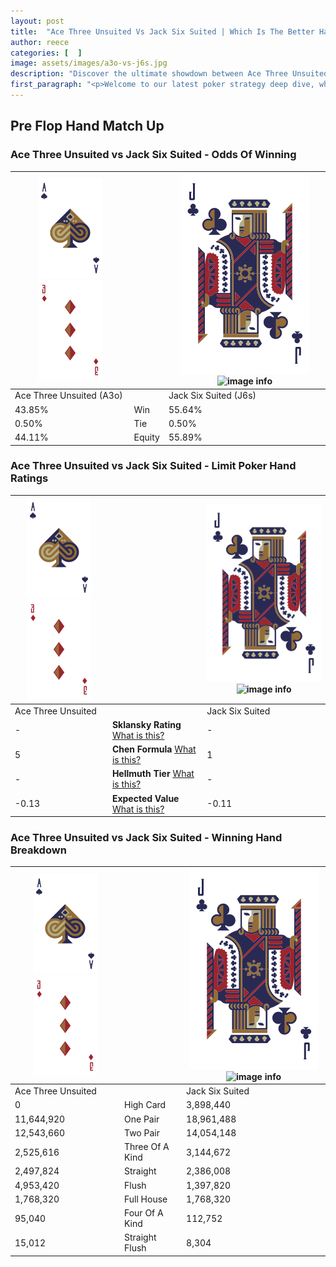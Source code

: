 ```yaml
---
layout: post
title:  "Ace Three Unsuited Vs Jack Six Suited | Which Is The Better Hand In Poker? A Complete Guide"
author: reece
categories: [  ]
image: assets/images/a3o-vs-j6s.jpg
description: "Discover the ultimate showdown between Ace Three Unsuited and Jack Six Suited in poker! Uncover the odds, strategies, and scenarios where one hand triumphs over the other. Get ready to up your poker game with this thrilling analysis."
first_paragraph: "<p>Welcome to our latest poker strategy deep dive, where we're pitting two distinct hands against each other in a high-stakes showdown: Ace Three Unsuited vs Jack Six Suited.</p><p>In the dynamic world of poker, every decision counts, and knowing which hand holds the upper hand is key to your success at the table.</p><p>In this article, we'll dissect these two hands, explore the scenarios where one dominates the other, and equip you with the knowledge to make strategic choices that can tip the odds in your favor.</p><p>Get ready to unravel the intriguing dynamics of these poker hands and elevate your game to new heights.</p>"
---
```




[comment]: # (sp0)

## Pre Flop Hand Match Up

<div class="table hand-ratings" markdown="1"> 



### Ace Three Unsuited vs Jack Six Suited - Odds Of Winning


    
| ![image info](assets/images/hand1/A.png) ![image info](assets/images/hand1/3o.png) |  | ![image info](assets/images/hand2/J.png) ![image info](assets/images/hand2/6s.png) |
| -------- | -------- | -------- |
| Ace Three Unsuited (A3o) |  | Jack Six Suited (J6s) |
| 43.85% | Win | 55.64% |
| 0.50% | Tie | 0.50% |
| 44.11% | Equity | 55.89% |




[comment]: # (sp1)



### Ace Three Unsuited vs Jack Six Suited - Limit Poker Hand Ratings


    
| ![image info](assets/images/hand1/A.png) ![image info](assets/images/hand1/3o.png) |  | ![image info](assets/images/hand2/J.png) ![image info](assets/images/hand2/6s.png) |
| -------- | -------- | -------- |
| Ace Three Unsuited |  | Jack Six Suited |
| - | **Sklansky Rating** [What is this?](/sklansky-rating-explained) | - |
| 5 | **Chen Formula** [What is this?](/chen-formula-explained) | 1 |
| - | **Hellmuth Tier** [What is this?](/Hellmuth-tier-explained) | - |
| -0.13 | **Expected Value** [What is this?](/expected-value-explained) | -0.11 |




[comment]: # (sp2)



### Ace Three Unsuited vs Jack Six Suited - Winning Hand Breakdown


    
| ![image info](assets/images/hand1/A.png) ![image info](assets/images/hand1/3o.png) |  | ![image info](assets/images/hand2/J.png) ![image info](assets/images/hand2/6s.png) |
| -------- | -------- | -------- |
| Ace Three Unsuited |  | Jack Six Suited |
| 0 | High Card | 3,898,440 |
| 11,644,920 | One Pair | 18,961,488 |
| 12,543,660 | Two Pair | 14,054,148 |
| 2,525,616 | Three Of A Kind | 3,144,672 |
| 2,497,824 | Straight | 2,386,008 |
| 4,953,420 | Flush | 1,397,820 |
| 1,768,320 | Full House | 1,768,320 |
| 95,040 | Four Of A Kind | 112,752 |
| 15,012 | Straight Flush | 8,304 |




[comment]: # (sp3)



</div>

[comment]: # (sp4)



[comment]: # (sp5)

